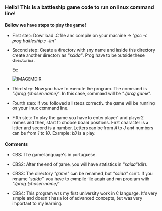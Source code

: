 ### Hello! This is a battleship game code to run on linux command line!

#### Bellow we have steps to play the game!

 - First step:  Download .C file and compile on your machine -> *"gcc -o prog battleship.c -lm"*

 - Second step: Create a directory with any name and inside this directory create another directory as *"saida"*. Prog have to be outside these directories.

   Ex:

    ![IMAGEMDIR](https://user-images.githubusercontent.com/93965248/160933217-c226c88c-b266-496e-9e76-1880477cc38b.png)


 - Third step: Now you have to execute the program. The command is *"./prog {chosen name}"*. In this case, command will be *"./prog game"*.

 - Fourth step: If you followed all steps correctly, the game will be running on your linux command line.

 - Fifth step: To play the game you have to enter player1 and player2 names and then, start to choose board positions. First character is a letter and second is a number. Letters can be from *A* to *J* and numbers can be from *1* to *10*. Example: *b8* is a play.


#### Comments

 - OBS: The game language's in portuguese.

 - OBS2: After the end of game, you will have statistics in *"saida"*(dir).

 - OBS3: The directory *"game"* can be renamed, but *"saida"* can't. If you rename *"saida"*, you have to compile file again and run program with *"./prog {chosen name}"*

 - OBS4: This program was my first university work in C language. It's very simple and doesn't has a lot of advanced concepts, but was very important to my learning.




